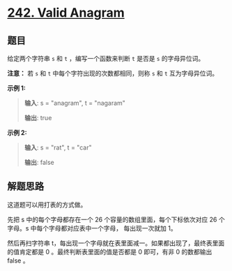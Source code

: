 # [242. Valid Anagram](https://leetcode.com/problems/valid-anagram/)

## 题目

给定两个字符串 `s` 和 `t` ，编写一个函数来判断 `t` 是否是 `s` 的字母异位词。

**注意：** 若 `s` 和 `t` 中每个字符出现的次数都相同，则称 `s` 和 `t` 互为字母异位词。

**示例 1:**
> **输入**: s = "anagram", t = "nagaram"
>
> **输出**: true

**示例 2:**
> **输入**: s = "rat", t = "car"
>
> **输出**: false


## 解题思路

这道题可以用打表的方式做。

先把 s 中的每个字母都存在一个 26 个容量的数组里面，每个下标依次对应 26 个字母。s 中每个字母都对应表中一个字母， 每出现一次就加 1。

然后再扫字符串 t，每出现一个字母就在表里面减一。如果都出现了，最终表里面的值肯定都是 0 。最终判断表里面的值是否都是 0 即可，有非 0 的数都输出 false 。

